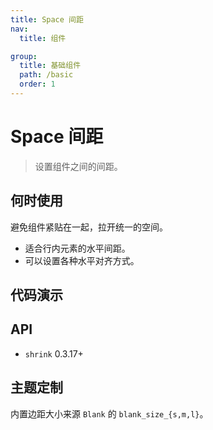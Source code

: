 ```yaml
---
title: Space 间距
nav:
  title: 组件

group:
  title: 基础组件
  path: /basic
  order: 1
---
```


# Space 间距

> 设置组件之间的间距。

## 何时使用

避免组件紧贴在一起，拉开统一的空间。

- 适合行内元素的水平间距。
- 可以设置各种水平对齐方式。

## 代码演示

<code src="./__fixtures__/size.tsx"></code>

<code src="./__fixtures__/direction.tsx"></code>

<code src="./__fixtures__/other.tsx"></code>

## API

- `shrink` <Badge>0.3.17+</Badge>

## 主题定制

内置边距大小来源 `Blank` 的 `blank_size_{s,m,l}`。

